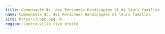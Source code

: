 ```yaml
---
title: Communauté Œc. des Personnes Handicapées et de leurs familles
name: Communauté Œc. des Personnes Handicapées et leurs familles
site: https://coph.epg.ch
region: Centre-ville rive droite
---
```


